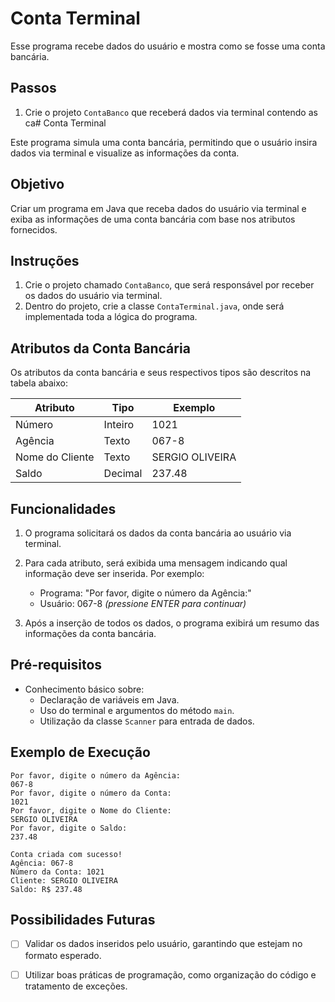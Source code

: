 # Conta Terminal

Esse programa recebe dados do usuário e mostra como se fosse uma conta bancária.

## Passos

1. Crie o projeto `ContaBanco` que receberá dados via terminal contendo as ca# Conta Terminal

Este programa simula uma conta bancária, permitindo que o usuário insira dados via terminal e visualize as informações da conta.

## Objetivo

Criar um programa em Java que receba dados do usuário via terminal e exiba as informações de uma conta bancária com base nos atributos fornecidos.

## Instruções

1. Crie o projeto chamado `ContaBanco`, que será responsável por receber os dados do usuário via terminal.
2. Dentro do projeto, crie a classe `ContaTerminal.java`, onde será implementada toda a lógica do programa.

## Atributos da Conta Bancária

Os atributos da conta bancária e seus respectivos tipos são descritos na tabela abaixo:

| Atributo        | Tipo    | Exemplo         |
| --------------- | ------- | --------------- |
| Número          | Inteiro | 1021            |
| Agência         | Texto   | 067-8           |
| Nome do Cliente | Texto   | SERGIO OLIVEIRA |
| Saldo           | Decimal | 237.48          |

## Funcionalidades

1. O programa solicitará os dados da conta bancária ao usuário via terminal.
2. Para cada atributo, será exibida uma mensagem indicando qual informação deve ser inserida. Por exemplo:

   - Programa: "Por favor, digite o número da Agência:"
   - Usuário: 067-8 _(pressione ENTER para continuar)_

3. Após a inserção de todos os dados, o programa exibirá um resumo das informações da conta bancária.

## Pré-requisitos

- Conhecimento básico sobre:
  - Declaração de variáveis em Java.
  - Uso do terminal e argumentos do método `main`.
  - Utilização da classe `Scanner` para entrada de dados.

## Exemplo de Execução

```plaintext
Por favor, digite o número da Agência:
067-8
Por favor, digite o número da Conta:
1021
Por favor, digite o Nome do Cliente:
SERGIO OLIVEIRA
Por favor, digite o Saldo:
237.48

Conta criada com sucesso!
Agência: 067-8
Número da Conta: 1021
Cliente: SERGIO OLIVEIRA
Saldo: R$ 237.48
```

## Possibilidades Futuras

-[ ] Validar os dados inseridos pelo usuário, garantindo que estejam no formato esperado.

-[ ] Utilizar boas práticas de programação, como organização do código e tratamento de exceções.
